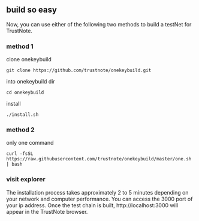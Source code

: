 ## build so easy

Now, you can use either of the following two methods to build a testNet for TrustNote.

### method 1

clone onekeybuild
```
git clone https://github.com/trustnote/onekeybuild.git
```

into onekeybuild dir
```
cd onekeybuild
```

install
```
./install.sh
```

### method 2

only one command
```
curl -fsSL https://raw.githubusercontent.com/trustnote/onekeybuild/master/one.sh | bash
```

### visit explorer

The installation process takes approximately 2 to 5 minutes depending on your network and computer performance. You can access the 3000 port of your ip address. Once the test chain is built, http://localhost:3000 will appear in the TrustNote browser.

